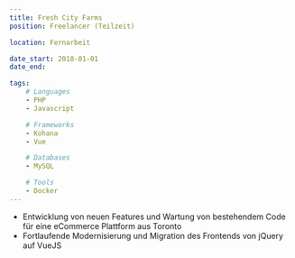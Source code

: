 ```yaml
---
title: Fresh City Farms
position: Freelancer (Teilzeit)

location: Fernarbeit

date_start: 2018-01-01
date_end:

tags:
    # Languages
    - PHP
    - Javascript

    # Frameworks
    - Kohana
    - Vue

    # Databases
    - MySQL

    # Tools
    - Docker
---
```

* Entwicklung von neuen Features und Wartung von bestehendem Code für eine eCommerce Plattform aus Toronto
* Fortlaufende Modernisierung und Migration des Frontends von jQuery auf VueJS 

